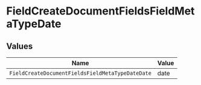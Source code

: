# FieldCreateDocumentFieldsFieldMetaTypeDate


## Values

| Name                                             | Value                                            |
| ------------------------------------------------ | ------------------------------------------------ |
| `FieldCreateDocumentFieldsFieldMetaTypeDateDate` | date                                             |